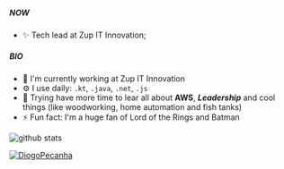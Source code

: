 <!--
**DiogoPecanha/DiogoPecanha** is a ✨ _special_ ✨ repository because its `README.md` (this file) appears on your GitHub profile.

Here are some ideas to get you started:

- 🔭 I’m currently working on ...
- 🌱 I’m currently learning ...
- 👯 I’m looking to collaborate on ...
- 🤔 I’m looking for help with ...
- 💬 Ask me about ...
- 📫 How to reach me: ...
- 😄 Pronouns: ...
- ⚡ Fun fact: ...
-->
##### NOW

- ✨ Tech lead at Zup IT Innovation;

##### BIO

- 🏢 I'm currently working at Zup IT Innovation
- ⚙️ I use daily: `.kt`, `.java`, `.net`, `.js`
- 🌱 Trying have more time to lear all about **AWS**, ***Leadership*** and cool things (like woodworking, home automation and fish tanks)
- ⚡️ Fun fact: I'm a huge fan of Lord of the Rings and Batman

![github stats](https://github-readme-stats.vercel.app/api?username=DiogoPecanha&show_icons=true&theme=default)

[![DiogoPecanha](https://github-readme-stats.vercel.app/api/top-langs/?username=DiogoPecanha&hide=html&layout=compact&theme=default)](https://github.com/DiogoPecanha/)

